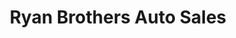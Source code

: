 ---
title: "Ryan Brothers Auto Sales"
url: /minersville/ryan-brothers-auto-sales/
shop: Autohaus
---
